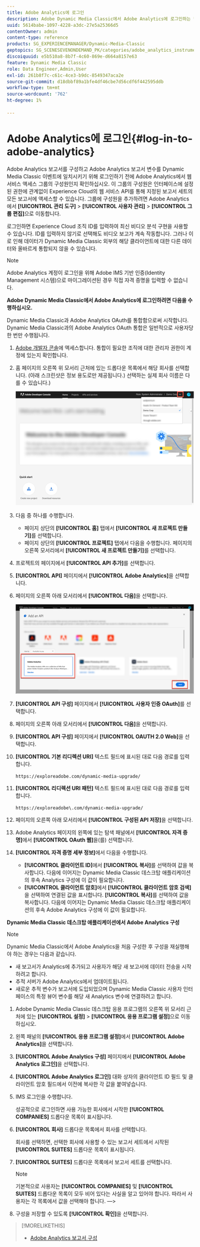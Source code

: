 ```yaml
---
title: Adobe Analytics에 로그인
description: Adobe Dynamic Media Classic에서 Adobe Analytics에 로그인하는 방법을 알아봅니다.
uuid: 5614babe-1097-4228-a3dc-27e5a25366d5
contentOwner: admin
content-type: reference
products: SG_EXPERIENCEMANAGER/Dynamic-Media-Classic
geptopics: SG_SCENESEVENONDEMAND_PK/categories/adobe_analytics_instrumentation_kit
discoiquuid: e5b510a8-8b7f-4c60-869e-d664a8157e63
feature: Dynamic Media Classic
role: Data Engineer,Admin,User
exl-id: 261b8f7c-c61c-4ce3-b9dc-8549347aca2e
source-git-commit: d18dbbf89a1bfe4df46cbe7d56cdf6f442595ddb
workflow-type: tm+mt
source-wordcount: '762'
ht-degree: 1%

---
```


# Adobe Analytics에 로그인{#log-in-to-adobe-analytics}

Adobe Analytics 보고서를 구성하고 Adobe Analytics 보고서 변수를 Dynamic Media Classic 이벤트에 일치시키기 위해 로그인하기 전에 Adobe Analytics에서 웹 서비스 액세스 그룹의 구성원인지 확인하십시오. 이 그룹의 구성원은 인터페이스에 설정된 권한에 관계없이 Experience Cloud의 웹 서비스 API를 통해 지정된 보고서 세트의 모든 보고서에 액세스할 수 있습니다. 그룹에 구성원을 추가하려면 Adobe Analytics에서 **[!UICONTROL 관리 도구]** > **[!UICONTROL 사용자 관리]** > **[!UICONTROL 그룹 편집]**&#x200B;으로 이동합니다.

로그인하면 Experience Cloud 조직 ID를 입력하여 최신 비디오 분석 구현을 사용할 수 있습니다. ID를 입력하지 않기로 선택해도 비디오 보고가 계속 작동합니다. 그러나 이로 인해 데이터가 Dynamic Media Classic 외부의 해당 클라이언트에 대한 다른 데이터와 올바르게 통합되지 않을 수 있습니다.

>[!NOTE]
>
>Adobe Analytics 계정이 로그인을 위해 Adobe IMS 기반 인증(Identity Management 시스템)으로 마이그레이션된 경우 직접 자격 증명을 입력할 수 없습니다.

**Adobe Dynamic Media Classic에서 Adobe Analytics에 로그인하려면 다음을 수행하십시오.**

Dynamic Media Classic과 Adobe Analytics OAuth를 통합함으로써 시작합니다. Dynamic Media Classic과의 Adobe Analytics OAuth 통합은 일반적으로 사용자당 한 번만 수행됩니다.

1. [Adobe 개발자 콘솔](https://developer.adobe.com/console)에 액세스합니다. 통합이 필요한 조직에 대한 관리자 권한이 계정에 있는지 확인합니다.
1. 홈 페이지의 오른쪽 위 모서리 근처에 있는 드롭다운 목록에서 해당 회사를 선택합니다. (아래 스크린샷은 정보 용도로만 제공됩니다.) 선택하는 실제 회사 이름은 다를 수 있습니다.)

   ![새 프로젝트를 만듭니다](assets/analytics-oauth1.png)

1. 다음 중 하나를 수행합니다.

   * 페이지 상단의 **[!UICONTROL 홈]** 탭에서 **[!UICONTROL 새 프로젝트 만들기]**&#x200B;를 선택합니다.
   * 페이지 상단의 **[!UICONTROL 프로젝트]** 탭에서 다음을 수행합니다. 페이지의 오른쪽 모서리에서 **[!UICONTROL 새 프로젝트 만들기]**&#x200B;를 선택합니다.

1. 프로젝트의 페이지에서 **[!UICONTROL API 추가]**&#x200B;를 선택합니다.
1. **[!UICONTROL API]** 페이지에서 **[!UICONTROL Adobe Analytics]**&#x200B;을 선택합니다.
1. 페이지의 오른쪽 아래 모서리에서 **[!UICONTROL 다음]**&#x200B;을 선택합니다.

   ![API 추가](assets/analytics-oauth2.png)

1. **[!UICONTROL API 구성]** 페이지에서 **[!UICONTROL 사용자 인증 OAuth]**&#x200B;를 선택합니다.
1. 페이지의 오른쪽 아래 모서리에서 **[!UICONTROL 다음]**&#x200B;을 선택합니다.
1. **[!UICONTROL API 구성]** 페이지에서 **[!UICONTROL OAUTH 2.0 Web]**&#x200B;을 선택합니다.
1. **[!UICONTROL 기본 리디렉션 URI]** 텍스트 필드에 표시된 대로 다음 경로를 입력합니다.

   `https://exploreadobe.com/dynamic-media-upgrade/`

1. **[!UICONTROL 리디렉션 URI 패턴]** 텍스트 필드에 표시된 대로 다음 경로를 입력합니다.

   `https://exploreadobe\.com/dynamic-media-upgrade/`

1. 페이지의 오른쪽 아래 모서리에서 **[!UICONTROL 구성된 API 저장]**&#x200B;을 선택합니다.
1. Adobe Analytics 페이지의 왼쪽에 있는 탐색 패널에서 **[!UICONTROL 자격 증명]**&#x200B;에서 **[!UICONTROL OAuth 웹]**&#x200B;을(를) 선택합니다.
1. **[!UICONTROL 자격 증명 세부 정보]**&#x200B;에서 다음을 수행합니다.
   * **[!UICONTROL 클라이언트 ID]**&#x200B;에서 **[!UICONTROL 복사]**&#x200B;를 선택하여 값을 복사합니다. 다음에 이어지는 Dynamic Media Classic 데스크탑 애플리케이션의 후속 Analytics 구성에 이 값이 필요합니다.
   * **[!UICONTROL 클라이언트 암호]**&#x200B;에서 **[!UICONTROL 클라이언트 암호 검색]**&#x200B;을 선택하여 연결된 값을 표시합니다. **[!UICONTROL 복사]**&#x200B;를 선택하여 값을 복사합니다. 다음에 이어지는 Dynamic Media Classic 데스크탑 애플리케이션의 후속 Adobe Analytics 구성에 이 값이 필요합니다.

**Dynamic Media Classic 데스크탑 애플리케이션에서 Adobe Analytics 구성**

>[!NOTE]
>
>Dynamic Media Classic에서 Adobe Analytics을 처음 구성한 후 구성을 재실행해야 하는 경우는 다음과 같습니다.
>
>* 새 보고서가 Analytics에 추가되고 사용자가 해당 새 보고서에 데이터 전송을 시작하려고 합니다.
>* 추적 서버가 Adobe Analytics에서 업데이트됩니다.
>* 새로운 추적 변수가 보고서에 도입되었으며 Dynamic Media Classic 사용자 인터페이스의 특정 뷰어 변수를 해당 새 Analytics 변수에 연결하려고 합니다.

>


1. Adobe Dynamic Media Classic 데스크탑 응용 프로그램의 오른쪽 위 모서리 근처에 있는 **[!UICONTROL 설정]** > **[!UICONTROL 응용 프로그램 설정]**&#x200B;으로 이동하십시오.
1. 왼쪽 패널의 **[!UICONTROL 응용 프로그램 설정]**&#x200B;에서 **[!UICONTROL Adobe Analytics]**&#x200B;을 선택합니다.
1. **[!UICONTROL Adobe Analytics 구성]** 페이지에서 **[!UICONTROL Adobe Analytics 로그인]**&#x200B;을 선택합니다.
1. **[!UICONTROL Adobe Analytics 로그인]** 대화 상자의 클라이언트 ID 필드 및 클라이언트 암호 필드에서 이전에 복사한 각 값을 붙여넣습니다.
1. IMS 로그인을 수행합니다.

   성공적으로 로그인하면 사용 가능한 회사에서 시작한 **[!UICONTROL COMPANIES]** 드롭다운 목록이 표시됩니다.

1. **[!UICONTROL 회사]** 드롭다운 목록에서 회사를 선택합니다.

   회사를 선택하면, 선택한 회사에 사용할 수 있는 보고서 세트에서 시작된 **[!UICONTROL SUITES]** 드롭다운 목록이 표시됩니다.

1. **[!UICONTROL SUITES]** 드롭다운 목록에서 보고서 세트를 선택합니다.

   >[!NOTE]
   >
   >기본적으로 사용자는 **[!UICONTROL COMPANIES]** 및 **[!UICONTROL SUITES]** 드롭다운 목록이 모두 비어 있다는 사실을 알고 있어야 합니다. 따라서 사용자는 각 목록에서 값을 선택해야 합니다. —>

1. 구성을 저장할 수 있도록 **[!UICONTROL 확인]**&#x200B;을 선택합니다.

>[!MORELIKETHIS]
>
>* [Adobe Analytics 보고서 구성](configuring-analytics-reports.md#configuring_adobe_analytics_reports)


